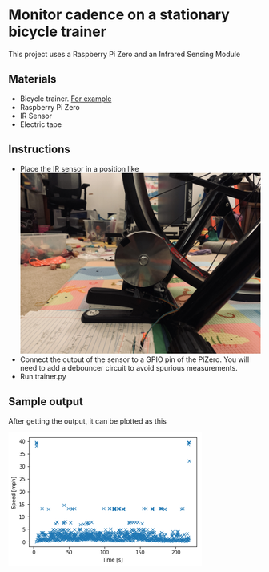 # Monitor cadence on a stationary bicycle trainer

This project uses a Raspberry Pi Zero and an Infrared Sensing Module

## Materials
 * Bicycle trainer. [For example](https://www.amazon.com/gp/product/B076LZG1KZ/ref=ppx_yo_dt_b_search_asin_title?ie=UTF8&psc=1)
 * Raspberry Pi Zero
 * IR Sensor
 * Electric tape

## Instructions
 * Place the IR sensor in a position like ![diag1](https://github.com/hyuen/trainer/blob/master/pictures/IMG_9845.jpeg) 
 * Connect the output of the sensor to a GPIO pin of the PiZero. You will need to add a debouncer circuit to avoid spurious measurements.
 * Run trainer.py

## Sample output

After getting the output, it can be plotted as this

![](https://github.com/hyuen/trainer/blob/master/python/tracker.png)


